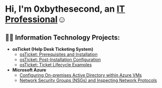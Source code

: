 <h1>Hi, I'm 0xbythesecond, an <a href="https://linkedin.com/in/Josh">IT Professional</a>☺</h1>

<h2>👨‍💻 Information Technology Projects:</h2>

- <b>osTicket (Help Desk Ticketing System)</b>
  - [osTicket: Prerequisites and Installation](https://github.com/0xbythesecond/osticket-prereqs)
  - [osTicket: Post-Installation Configuration](https://github.com/0xbythesecond/post-install-config)
  - [osTicket: Ticket Lifecycle Examples](https://github.com/0xbythesecond/ticket-lifecycle)
- <b>Microsoft Azure</b>
  - [Configuring On-premises Active Directory within Azure VMs](https://github.com/0xbythesecond/configure-ad)
  - [Network Security Groups (NSGs) and Inspecting Network Protocols](https://github.com/0xbythesecond/azure-network-protocols)
<!--
**0xbythesecond/0xbythesecond** is a ✨ _special_ ✨ repository because its `README.md` (this file) appears on your GitHub profile.

Here are some ideas to get you started:

- 🔭 I’m currently working on ...
- 🌱 I’m currently learning ...
- 👯 I’m looking to collaborate on ...
- 🤔 I’m looking for help with ...
- 💬 Ask me about ...
- 📫 How to reach me: ...
- 😄 Pronouns: ...
- ⚡ Fun fact: ...
-->
